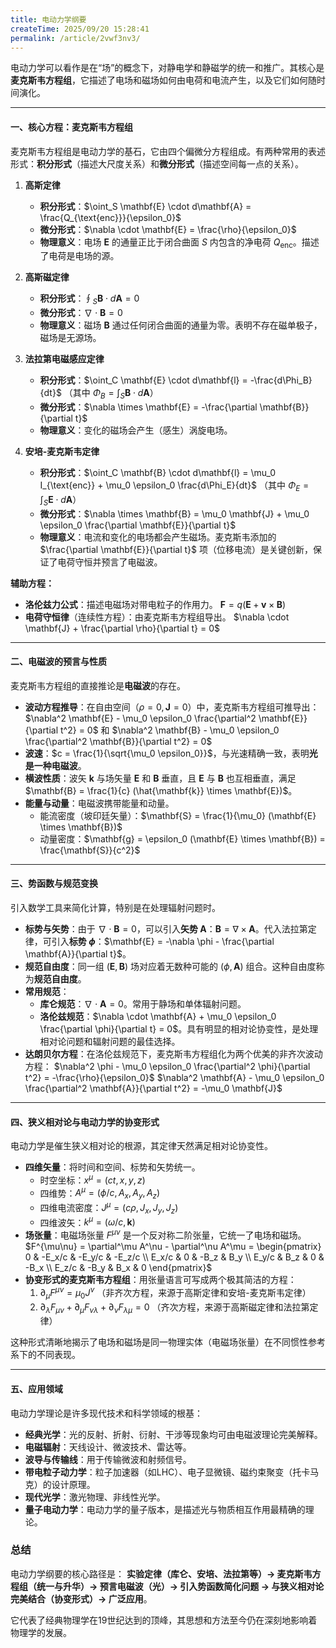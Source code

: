 ```yaml
---
title: 电动力学纲要
createTime: 2025/09/20 15:28:41
permalink: /article/2vwf3nv3/
---
```


电动力学可以看作是在“场”的概念下，对静电学和静磁学的统一和推广。其核心是**麦克斯韦方程组**，它描述了电场和磁场如何由电荷和电流产生，以及它们如何随时间演化。

---

#### 一、核心方程：麦克斯韦方程组

麦克斯韦方程组是电动力学的基石，它由四个偏微分方程组成。有两种常用的表述形式：**积分形式**（描述大尺度关系）和**微分形式**（描述空间每一点的关系）。

1.  **高斯定律**
    *   **积分形式**：$\oint_S \mathbf{E} \cdot d\mathbf{A} = \frac{Q_{\text{enc}}}{\epsilon_0}$
    *   **微分形式**：$\nabla \cdot \mathbf{E} = \frac{\rho}{\epsilon_0}$
    *   **物理意义**：电场 $\mathbf{E}$ 的通量正比于闭合曲面 $S$ 内包含的净电荷 $Q_{\text{enc}}$。描述了电荷是电场的源。

2.  **高斯磁定律**
    *   **积分形式**：$\oint_S \mathbf{B} \cdot d\mathbf{A} = 0$
    *   **微分形式**：$\nabla \cdot \mathbf{B} = 0$
    *   **物理意义**：磁场 $\mathbf{B}$ 通过任何闭合曲面的通量为零。表明不存在磁单极子，磁场是无源场。

3.  **法拉第电磁感应定律**
    *   **积分形式**：$\oint_C \mathbf{E} \cdot d\mathbf{l} = -\frac{d\Phi_B}{dt}$ （其中 $\Phi_B = \int_S \mathbf{B} \cdot d\mathbf{A}$）
    *   **微分形式**：$\nabla \times \mathbf{E} = -\frac{\partial \mathbf{B}}{\partial t}$
    *   **物理意义**：变化的磁场会产生（感生）涡旋电场。

4.  **安培-麦克斯韦定律**
    *   **积分形式**：$\oint_C \mathbf{B} \cdot d\mathbf{l} = \mu_0 I_{\text{enc}} + \mu_0 \epsilon_0 \frac{d\Phi_E}{dt}$ （其中 $\Phi_E = \int_S \mathbf{E} \cdot d\mathbf{A}$）
    *   **微分形式**：$\nabla \times \mathbf{B} = \mu_0 \mathbf{J} + \mu_0 \epsilon_0 \frac{\partial \mathbf{E}}{\partial t}$
    *   **物理意义**：电流和变化的电场都会产生磁场。麦克斯韦添加的 $\frac{\partial \mathbf{E}}{\partial t}$ 项（位移电流）是关键创新，保证了电荷守恒并预言了电磁波。

**辅助方程：**
*   **洛伦兹力公式**：描述电磁场对带电粒子的作用力。
    $\mathbf{F} = q(\mathbf{E} + \mathbf{v} \times \mathbf{B})$
*   **电荷守恒律**（连续性方程）：由麦克斯韦方程组导出。
    $\nabla \cdot \mathbf{J} + \frac{\partial \rho}{\partial t} = 0$

---

#### 二、电磁波的预言与性质

麦克斯韦方程组的直接推论是**电磁波**的存在。
*   **波动方程推导**：在自由空间（$\rho = 0, \mathbf{J} = 0$）中，麦克斯韦方程组可推导出：
    $\nabla^2 \mathbf{E} - \mu_0 \epsilon_0 \frac{\partial^2 \mathbf{E}}{\partial t^2} = 0$ 和 $\nabla^2 \mathbf{B} - \mu_0 \epsilon_0 \frac{\partial^2 \mathbf{B}}{\partial t^2} = 0$
*   **波速**：$c = \frac{1}{\sqrt{\mu_0 \epsilon_0}}$，与光速精确一致，表明**光是一种电磁波**。
*   **横波性质**：波矢 $\mathbf{k}$ 与场矢量 $\mathbf{E}$ 和 $\mathbf{B}$ 垂直，且 $\mathbf{E}$ 与 $\mathbf{B}$ 也互相垂直，满足 $\mathbf{B} = \frac{1}{c} (\hat{\mathbf{k}} \times \mathbf{E})$。
*   **能量与动量**：电磁波携带能量和动量。
    *   能流密度（坡印廷矢量）：$\mathbf{S} = \frac{1}{\mu_0} (\mathbf{E} \times \mathbf{B})$
    *   动量密度：$\mathbf{g} = \epsilon_0 (\mathbf{E} \times \mathbf{B}) = \frac{\mathbf{S}}{c^2}$

---

#### 三、势函数与规范变换

引入数学工具来简化计算，特别是在处理辐射问题时。
*   **标势与矢势**：由于 $\nabla \cdot \mathbf{B} = 0$，可以引入**矢势 $\mathbf{A}$**：$\mathbf{B} = \nabla \times \mathbf{A}$。代入法拉第定律，可引入**标势 $\phi$**：$\mathbf{E} = -\nabla \phi - \frac{\partial \mathbf{A}}{\partial t}$。
*   **规范自由度**：同一组 $(\mathbf{E}, \mathbf{B})$ 场对应着无数种可能的 $(\phi, \mathbf{A})$ 组合。这种自由度称为**规范自由度**。
*   **常用规范**：
    *   **库仑规范**：$\nabla \cdot \mathbf{A} = 0$。常用于静场和单体辐射问题。
    *   **洛伦兹规范**：$\nabla \cdot \mathbf{A} + \mu_0 \epsilon_0 \frac{\partial \phi}{\partial t} = 0$。具有明显的相对论协变性，是处理相对论问题和辐射问题的最佳选择。
*   **达朗贝尔方程**：在洛伦兹规范下，麦克斯韦方程组化为两个优美的非齐次波动方程：
    $\nabla^2 \phi - \mu_0 \epsilon_0 \frac{\partial^2 \phi}{\partial t^2} = -\frac{\rho}{\epsilon_0}$
    $\nabla^2 \mathbf{A} - \mu_0 \epsilon_0 \frac{\partial^2 \mathbf{A}}{\partial t^2} = -\mu_0 \mathbf{J}$

---

#### 四、狭义相对论与电动力学的协变形式

电动力学是催生狭义相对论的根源，其定律天然满足相对论协变性。
*   **四维矢量**：将时间和空间、标势和矢势统一。
    *   时空坐标：$x^\mu = (ct, x, y, z)$
    *   四维势：$A^\mu = (\phi/c, A_x, A_y, A_z)$
    *   四维电流密度：$J^\mu = (c\rho, J_x, J_y, J_z)$
    *   四维波矢：$k^\mu = (\omega/c, \mathbf{k})$
*   **场张量**：电磁场张量 $F^{\mu\nu}$ 是一个反对称二阶张量，它统一了电场和磁场。
    $F^{\mu\nu} = \partial^\mu A^\nu - \partial^\nu A^\mu = \begin{pmatrix}
0 & -E_x/c & -E_y/c & -E_z/c \\
E_x/c & 0 & -B_z & B_y \\
E_y/c & B_z & 0 & -B_x \\
E_z/c & -B_y & B_x & 0
\end{pmatrix}$
*   **协变形式的麦克斯韦方程组**：用张量语言可写成两个极其简洁的方程：
    1.  $\partial_\mu F^{\mu\nu} = \mu_0 J^\nu$ （非齐次方程，来源于高斯定律和安培-麦克斯韦定律）
    2.  $\partial_\lambda F_{\mu\nu} + \partial_\mu F_{\nu\lambda} + \partial_\nu F_{\lambda\mu} = 0$ （齐次方程，来源于高斯磁定律和法拉第定律）

这种形式清晰地揭示了电场和磁场是同一物理实体（电磁场张量）在不同惯性参考系下的不同表现。

---

#### 五、应用领域

电动力学理论是许多现代技术和科学领域的根基：
*   **经典光学**：光的反射、折射、衍射、干涉等现象均可由电磁波理论完美解释。
*   **电磁辐射**：天线设计、微波技术、雷达等。
*   **波导与传输线**：用于传输微波和射频信号。
*   **带电粒子动力学**：粒子加速器（如LHC）、电子显微镜、磁约束聚变（托卡马克）的设计原理。
*   **现代光学**：激光物理、非线性光学。
*   **量子电动力学**：电动力学的量子版本，是描述光与物质相互作用最精确的理论。

### 总结

电动力学纲要的核心路径是：
**实验定律（库仑、安培、法拉第等）→ 麦克斯韦方程组（统一与升华）→ 预言电磁波（光）→ 引入势函数简化问题 → 与狭义相对论完美结合（协变形式）→ 广泛应用**。

它代表了经典物理学在19世纪达到的顶峰，其思想和方法至今仍在深刻地影响着物理学的发展。